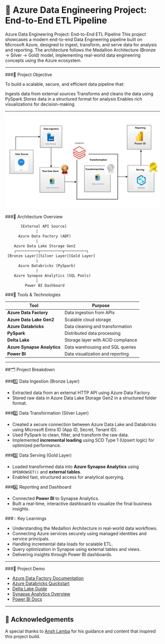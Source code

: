 # 🚀 Azure Data Engineering Project: End-to-End ETL Pipeline

Azure Data Engineering Project: End-to-End ETL Pipeline
This project showcases a modern end-to-end Data Engineering pipeline built on Microsoft Azure, designed to ingest, transform, and serve data for analysis and reporting. The architecture follows the Medallion Architecture (Bronze → Silver → Gold) model, implementing real-world data engineering concepts using the Azure ecosystem.

---

###📌 Project Objective

To build a scalable, secure, and efficient data pipeline that:

Ingests data from external sources
Transforms and cleans the data using PySpark
Stores data in a structured format for analysis
Enables rich visualizations for decision-making

---
![image alt](https://github.com/ChetanDaharwal/Azure_DE_Project/blob/c25debf8563baefb112da585f7ab45a7d15718df/Project_Architecture.jpeg)


###🧱 Architecture Overview
          
           [External API Source]
                  |
          Azure Data Factory (ADF)
                  |
        Azure Data Lake Storage Gen2
        ┌──────────┬──────────┬──────────┐
     [Bronze Layer][Silver Layer][Gold Layer]
                  |
          Azure Databricks (PySpark)
                  |
        Azure Synapse Analytics (SQL Pools)
                  |
             Power BI Dashboard


###🔧 Tools & Technologies


| Tool                  | Purpose                              |
|-----------------------|--------------------------------------|
| **Azure Data Factory** | Data ingestion from APIs             |
| **Azure Data Lake Gen2** | Scalable cloud storage              |
| **Azure Databricks**   | Data cleaning and transformation     |
| **PySpark**            | Distributed data processing          |
| **Delta Lake**         | Storage layer with ACID compliance   |
| **Azure Synapse Analytics** | Data warehousing and SQL queries  |
| **Power BI**           | Data visualization and reporting     |

---

##🗂️ Project Breakdown


###1️⃣ Data Ingestion (Bronze Layer)
- Extracted data from an external HTTP API using Azure Data Factory.
- Stored raw data in Azure Data Lake Storage Gen2 in a structured folder format.


###2️⃣ Data Transformation (Silver Layer)
- Created a secure connection between Azure Data Lake and Databricks using Microsoft Entra ID (App ID, Secret, Tenant ID).
- Used PySpark to clean, filter, and transform the raw data.
- Implemented **incremental loading** using SCD Type 1 (Upsert logic) for optimized performance.
 

###3️⃣ Data Serving (Gold Layer)
- Loaded transformed data into **Azure Synapse Analytics** using `OPENROWSET()` and **external tables**.
- Enabled fast, structured access for analytical querying.

  
###4️⃣ Reporting and Dashboard
- Connected **Power BI** to Synapse Analytics.
- Built a real-time, interactive dashboard to visualize the final business insights.


###💡 Key Learnings
- Understanding the Medallion Architecture in real-world data workflows.
- Connecting Azure services securely using managed identities and service principals.
- Handling incremental data loads for scalable ETL.
- Query optimization in Synapse using external tables and views.
- Delivering insights through Power BI dashboards.

---

###📸 Project Demo
- [Azure Data Factory Documentation](https://learn.microsoft.com/en-us/azure/data-factory/)
- [Azure Databricks Quickstart](https://learn.microsoft.com/en-us/azure/databricks/)
- [Delta Lake Guide](https://delta.io/)
- [Synapse Analytics Overview](https://learn.microsoft.com/en-us/azure/synapse-analytics/)
- [Power BI Docs](https://learn.microsoft.com/en-us/power-bi/)

---


## 🤝 Acknowledgements

A special thanks to [Ansh Lamba](https://www.linkedin.com/in/anshlamba/) for his guidance and content that inspired this project build.

